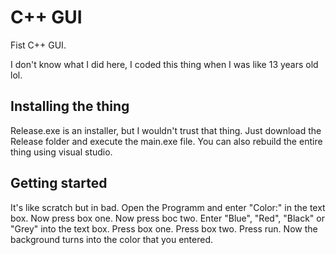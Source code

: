 # C++ GUI

Fist C++ GUI.

I don't know what I did here, I coded this thing when I was like 13 years old lol.

## Installing the thing

Release.exe is an installer, but I wouldn't trust that thing. Just download the Release folder and execute the main.exe file.
You can also rebuild the entire thing using visual studio.

## Getting started

It's like scratch but in bad.
Open the Programm and enter "Color:" in the text box.
Now press box one.
Now press boc two.
Enter "Blue", "Red", "Black" or "Grey" into the text box.
Press box one.
Press box two.
Press run.
Now the background turns into the color that you entered.
